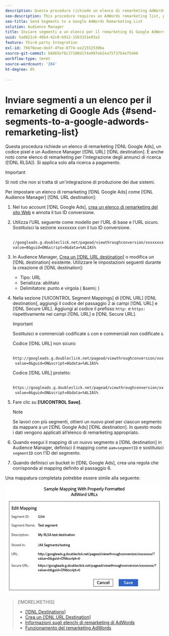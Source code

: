 ```yaml
---
description: Questa procedura richiede un elenco di remarketing AdWords, un codice pixel e una destinazione URL Audience Manager. È anche noto come elenco di remarketing per l’integrazione di annunci di ricerca (RLSA). Si applica solo alla ricerca a pagamento.
seo-description: This procedure requires an AdWords remarketing list, pixel code, and an Audience Manager URL destination. It is also known as a remarketing list for search ads (RLSA) integration. Applies to paid search only.
seo-title: Send Segments to a Google AdWords Remarketing List
solution: Audience Manager
title: Inviare segmenti a un elenco per il remarketing di Google AdWords
uuid: 5ad821c6-48b4-42c0-b912-1563331e93a2
feature: Third-party Integration
exl-id: 76676eae-de4f-4fee-8774-ee215525306a
source-git-commit: b8d65ef8c27100d174a997eb24a75f37b4e75d40
workflow-type: tm+mt
source-wordcount: '284'
ht-degree: 0%

---
```


# Inviare segmenti a un elenco per il remarketing di Google Ads {#send-segments-to-a-google-adwords-remarketing-list}

Questa procedura richiede un elenco di remarketing [!DNL Google Ads], un codice pixel e un Audience Manager [!DNL URL] [!DNL destination]. È anche noto come elenco di remarketing per l&#39;integrazione degli annunci di ricerca ([!DNL RLSA]). Si applica solo alla ricerca a pagamento.

>[!IMPORTANT]
>Si noti che non si tratta di un&#39;integrazione di produzione dei due sistemi.

Per impostare un elenco di remarketing [!DNL Google Ads] come [!DNL Audience Manager] [!DNL URL destination]:

1. Nel tuo account [!DNL Google Ads], [crea un elenco di remarketing del sito Web](https://support.google.com/tagmanager/answer/6106960?hl=en) e annota il tuo ID conversione.
1. Utilizza l’URL seguente come modello per l’URL di base e l’URL sicuro. Sostituisci la sezione xxxxxxxx con il tuo ID conversione.

   ```
    //googleads.g.doubleclick.net/pagead/viewthroughconversion/xxxxxxxx/?value=0&guid=ON&script=0&data=%ALIAS%
   ```

1. In Audience Manager, [Crea un [!DNL URL destination]](../../features/destinations/create-url-destination.md) o modifica un [!DNL destination] esistente. Utilizzare le impostazioni seguenti durante la creazione di [!DNL destination]:
   * Tipo: URL
   * Serializza: abilitato
   * Delimitatore: punto e virgola ( &amp;semi; )

1. Nella sezione [!UICONTROL Segment Mappings] di [!DNL URL] [!DNL destination], aggiungi il codice del passaggio 2 ai campi [!DNL URL] e [!DNL Secure URL]. Aggiungi al codice il prefisso `http:` e `https:` rispettivamente nei campi [!DNL URL] e [!DNL Secure URL].

   >[!IMPORTANT]
   >
   >Sostituisci e commerciali codificate `&` con e commerciali non codificate `&`

   Codice [!DNL URL] non sicuro:

   ```
    http://googleads.g.doubleclick.net/pagead/viewthroughconversion/xxxxxxxx/?
    value=0&guid=ON&script=0&data=%ALIAS%
   ```

   Codice [!DNL URL] protetto:

   ```
    https://googleads.g.doubleclick.net/pagead/viewthroughconversion/xxxxxxxx/?
    value=0&guid=ON&script=0&data=%ALIAS%
   ```

1. Fare clic su **[!UICONTROL Save]**.

   >[!NOTE]
   >
   >Se lavori con più segmenti, ottieni un nuovo pixel per ciascun segmento da mappare a un [!DNL Google Ads] [!DNL destination]. In questo modo i dati vengono applicati all’elenco di remarketing appropriato.

1. Quando esegui il mapping di un nuovo segmento a [!DNL destination] in Audience Manager, definisci il mapping come `aam=segmentID` e sostituisci `segmentID` con l&#39;ID del segmento.
1. Quando definisci un bucket in [!DNL Google Ads], crea una regola che corrisponda al mapping definito al passaggio 6.

Una mappatura completata potrebbe essere simile alla seguente:

![](../assets/rlsa_mapping.png)

>[!MORELIKETHIS]
>
>* [[!DNL Destinations]](../../features/destinations/destinations.md)
>* [Crea un [!DNL URL Destination]](../../features/destinations/create-url-destination.md)
>* [Informazioni sugli elenchi di remarketing di AdWords](https://support.google.com/adwords/answer/2472738)
>* [Funzionamento del remarketing AdWords](https://support.google.com/adwords/answer/2454000)
